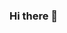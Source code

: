 ### Hi there 👋

<!--
**TheSpare/TheSpare** is a ✨ _special_ ✨ repository because its `README.md` (this file) appears on your GitHub profile.

Here are some ideas to get you started:

 🔭 I’m currently working on ...
🌱 I’m currently learning ...
 👯 I’m looking to collaborate on ...
 🤔 I’m looking for help with ...
 💬 Ask me about ...
📫 How to reach me: ...
 😄 Pronouns: ...
 ⚡ Fun fact: Owens Weird
